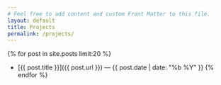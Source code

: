 ```yaml
---
# Feel free to add content and custom Front Matter to this file.
layout: default
title: Projects
permalink: /projects/
---
```

{% for post in site.posts limit:20 %}
- [{{ post.title }}]({{ post.url }}) — {{ post.date | date: "%b %Y" }}
{% endfor %}
